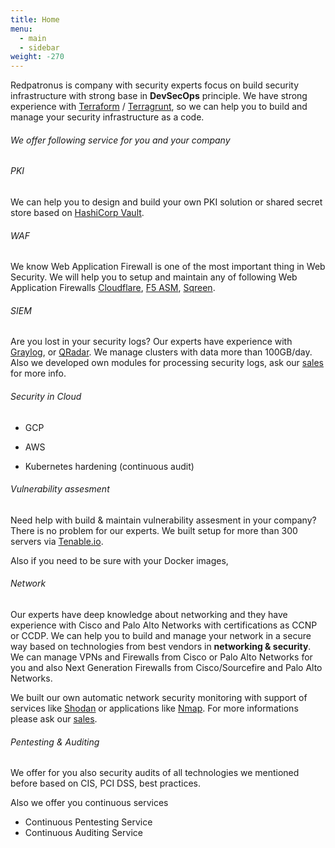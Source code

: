 ```yaml
---
title: Home
menu:
  - main
  - sidebar
weight: -270
---
```


Redpatronus is company with security experts focus on build security infrastructure with strong base in __DevSecOps__ principle. We have strong experience with [Terraform](https://www.terraform.io/) / [Terragrunt](https://terragrunt.gruntwork.io), so we can help you to build and manage your security infrastructure as a code.

###### We offer following service for you and your company
###### PKI
We can help you to design and build your own PKI solution or shared secret store based on [HashiCorp Vault](https://www.vaultproject.io/). 

###### WAF 
We know Web Application Firewall is one of the most important thing in Web Security. We will help you to setup and maintain any of following Web Application Firewalls [Cloudflare](https://cloudflare.com), [F5 ASM](), [Sqreen](https://www.sqreen.com/).

###### SIEM
Are you lost in your security logs? Our experts have experience with [Graylog](https://www.graylog.org/), or [QRadar](). We manage clusters with data more than 100GB/day. Also we developed own modules for processing security logs, ask our [sales](mailto:info@redpatronus.com) for more info.

###### Security in Cloud
- GCP
- AWS

- Kubernetes hardening (continuous audit)

###### Vulnerability assesment
Need help with build & maintain vulnerability assesment in your company? There is no problem for our experts. We built setup for more than 300 servers via [Tenable.io](https://www.tenable.com/products/tenable-io).

Also if you need to be sure with your Docker images, 

###### Network
Our experts have deep knowledge about networking and they have experience with Cisco and Palo Alto Networks with certifications as CCNP or CCDP. We can help you to build and manage your network in a secure way based on technologies from best vendors in __networking & security__. We can manage VPNs and Firewalls from Cisco or Palo Alto Networks for you and also Next Generation Firewalls from Cisco/Sourcefire and Palo Alto Networks.

We built our own automatic network security monitoring with support of services like [Shodan](https://shodan.io) or applications like [Nmap](https://nmap.org/). For more informations please ask our [sales](mailto:info@redpatronus.com).

###### Pentesting & Auditing
We offer for you also security audits of all technologies we mentioned before based on CIS, PCI DSS, best practices.

Also we offer you continuous services
- Continuous Pentesting Service 
- Continuous Auditing Service 
